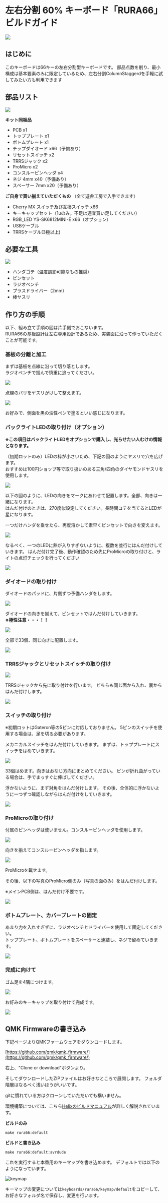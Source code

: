 # 左右分割 60% キーボード「RURA66」ビルドガイド

![](./images/IMG_0236.jpg)

## はじめに


このキーボードは66キーの左右分割型キーボードです。
部品点数を削り、最小構成は基本要素のみに限定しているため、左右分割ColumnStaggerdを手軽に試してみたい方も利用できます


## 部品リスト

![](./images/IMG_0275.jpg)

**キット同梱品**

- PCB x1
- トッププレート x1
- ボトムプレート x1
- チップダイオード x66（予備あり）
- リセットスイッチ x2
- TRRSジャック x2
- ProMicro x2
- コンスルーピンヘッダ x4
- ネジ 4mm x40（予備あり）
- スペーサー 7mm x20（予備あり）

**ご自身で買い揃えていただくもの**
（全て遊舎工房で入手できます）

- Cherry MX スイッチ及び互換スイッチ x66
- キーキャップセット（1uのみ。不足は適宜買い足してください）
- RGB_LED YS-SK6812MINI-E x66（オプション）
- USBケーブル
- TRRSケーブル(3極以上)

## 必要な工具

![](https://media.discordapp.net/attachments/536423734144401422/798207204037492736/IMG_0276.jpg)

- ハンダゴテ（温度調節可能なもの推奨）
- ピンセット
- ラジオペンチ
- プラスドライバー（2mm）
- 棒ヤスリ

## 作り方の手順

以下、組み立て手順の図は片手側でおこないます。  
RURA66の基板設計は左右専用設計であるため、実装面に沿って作っていただくことが可能です。

### 基板の分離と加工

まずは基板を点線に沿って切り落とします。  
ラジオペンチで掴んで慎重に追ってください。

![](https://media.discordapp.net/attachments/536423734144401422/798207109736955924/FotoJet.jpg)

点線のバリをヤスリがけして整えます。

![](https://media.discordapp.net/attachments/536423734144401422/798207208814280774/IMG_0283.jpg)

お好みで、側面を黒の油性ペンで塗るといい感じになります。

### バックライトLEDの取り付け（オプション）

**※この項目はバックライトLEDをオプションで購入し、光らせたい人むけの情報となります。**

（初期ロットのみ）LEDの枠が小さいため、下記の図のようにヤスリで穴を広げます。  
おすすめは100円ショップ等で取り扱いのある三角/四角のダイヤモンドヤスリを使用します。

![](https://media.discordapp.net/attachments/536423734144401422/798207212894814218/IMG_0285.jpg)

以下の図のように、LEDの向きをマークにあわせて配置します。全部、向きは一緒になります。  
はんだ付けのときは、270度似設定してください。長時間コテを当てるとLEDが星になります。

一つだけハンダを乗せたら、再度溶かして素早くピンセットで向きを変えます。

![](https://media.discordapp.net/attachments/536423734144401422/798207555108077608/IMG_0290.jpg)

なるべく、一つのLEDに熱が入りすぎないように、複数を並行にはんだ付けしていきます。
はんだ付け完了後、動作確認のため先にProMicroの取り付けと、ライトの点灯チェックを行ってください

![](https://media.discordapp.net/attachments/536423734144401422/798207560191836210/IMG_0292.jpg)

### ダイオードの取り付け

ダイオードのパッドに、片側ずつ予備ハンダをします。

![](./images/IMG_0302.jpg)

ダイオードの向きを揃えて、ピンセットではんだ付けしていきます。  
**※極性注意・・・！！**

![](./images/IMG_0303.jpg)

全部で33個、同じ向きに配置します。

![](./images/IMG_0304.jpg)

### TRRSジャックとリセットスイッチの取り付け

![](./images/IMG_0315.jpg)

TRRSジャックから先に取り付けを行います。
どちらも同じ面から入れ、裏からはんだ付けします。

![](./images/IMG_0317.jpg)

### スイッチの取り付け

※初期ロットはGateron等の5ピンに対応しておりません。
5ピンのスイッチを使用する場合は、足を切る必要があります。

メカニカルスイッチをはんだ付けしていきます。
まずは、トッププレートにスイッチをはめていきます。

![](./images/IMG_0319.jpg)

33個はめます。向きはおなじ方向にまとめてください。
ピンが折れ曲がっている場合は、手でまっすぐに伸ばしてください。

浮かないように、まず対角をはんだ付けします。
その後、全体的に浮かないように一つずつ確認しながらはんだ付けをしていきます。

![](./images/IMG_0326.jpg)

### ProMicroの取り付け

付属のピンヘッダは使いません。コンスルーピンヘッダを使用します。

![](./images/IMG_0293.jpg)

向きを揃えてコンスルーピンヘッダを指します。

![](./images/IMG_0297.jpg)

ProMicroを載せます。

その後、以下の写真のProMicro側のみ（写真の面のみ）をはんだ付けします。

※メインPCB側は、はんだ付け不要です。

![](./images/IMG_0298.jpg)

### ボトムプレート、カバープレートの固定

あまり力を入れすぎずに、ラジオペンチとドライバーを使用して固定してください。  
トッププレート、ボトムプレートをスペーサーと連結し、ネジで留めていきます。

![](./images/IMG_0335.jpg)

### 完成に向けて

ゴム足を4隅につけます。

![](https://cdn.discordapp.com/attachments/536423734144401422/597464086640328724/20190707_033520.jpg)

お好みのキーキャップを取り付けて完成です。

![](./images/IMG_0225.jpg)

## QMK Firmwareの書き込み

下記ページよりQMKファームウェアをダウンロードします。

[https://github.com/qmk/qmk_firmware/](https://github.com/qmk/qmk_firmware/)

右上、"Clone or download"ボタンより。

そしてダウンロードしたZIPファイルはお好きなところで展開します。
フォルダ階層はなるべく浅いほうがいいです。

gitに慣れている方はクローンしていただいても構いません。

環境構築については、こちら[Helixのビルドマニュアル](https://github.com/MakotoKurauchi/helix/blob/master/Doc/firmware_jp.md)が詳しく解説されています。


**ビルドのみ**

```
make rura66:default
```

**ビルドと書き込み**

```
make rura66:default:avrdude
```

これを実行すると本番用のキーマップを書き込めます。
デフォルトでは以下のようになっています。

![keymap](https://cdn.discordapp.com/attachments/536423734144401422/600653405974953985/macro-keypad-shiro.png)

キーマップの変更については`keyboards/rura66/keymap/default`をコピーして、お好きなフォルダ名で保存し、変更を行います。

